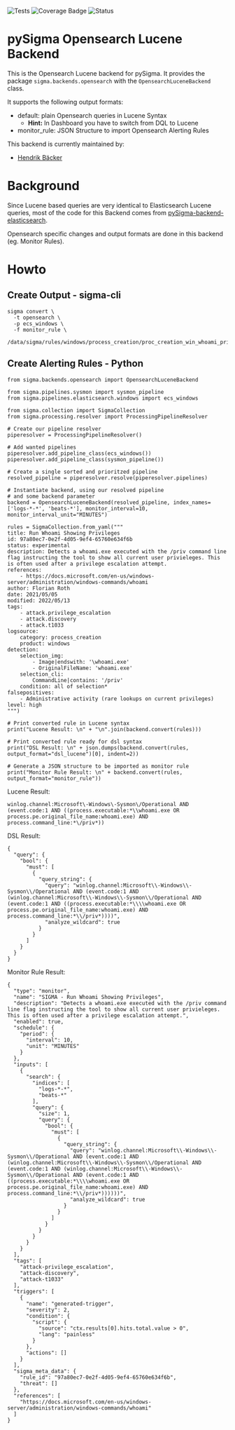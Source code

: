 ![Tests](https://github.com/SigmaHQ/pySigma-backend-opensearch/actions/workflows/test.yml/badge.svg)
![Coverage
Badge](https://img.shields.io/endpoint?url=https://gist.githubusercontent.com/andurin/e95ff0904786bd5883f19105b6a3a1ee/raw/SigmaHQ-pySigma-backend-opensearch.json)
![Status](https://img.shields.io/badge/Status-pre--release-orange)

# pySigma Opensearch Lucene Backend

This is the Opensearch Lucene backend for pySigma. It provides the package `sigma.backends.opensearch` with the `OpensearchLuceneBackend` class.

It supports the following output formats:

* default: plain Opensearch queries in Lucene Syntax 
  * **Hint:** In Dashboard you have to switch from DQL to Lucene
* monitor_rule: JSON Structure to import Opensearch Alerting Rules

This backend is currently maintained by:

* [Hendrik Bäcker](https://github.com/andurin/)

# Background

Since Lucene based queries are very identical to Elasticsearch Lucene queries, most 
of the code for this Backend comes from [pySigma-backend-elasticsearch](https://github.com/SigmaHQ/pySigma-backend-elasticsearch). 

Opensearch specific changes and output formats are done in this 
backend (eg. Monitor Rules).

# Howto

## Create Output - sigma-cli

```
sigma convert \
  -t opensearch \
  -p ecs_windows \
  -f monitor_rule \
  /data/sigma/rules/windows/process_creation/proc_creation_win_whoami_priv.yml
```

## Create Alerting Rules - Python

```
from sigma.backends.opensearch import OpensearchLuceneBackend

from sigma.pipelines.sysmon import sysmon_pipeline
from sigma.pipelines.elasticsearch.windows import ecs_windows

from sigma.collection import SigmaCollection
from sigma.processing.resolver import ProcessingPipelineResolver

# Create our pipeline resolver
piperesolver = ProcessingPipelineResolver()

# Add wanted pipelines
piperesolver.add_pipeline_class(ecs_windows())
piperesolver.add_pipeline_class(sysmon_pipeline())

# Create a single sorted and prioritzed pipeline
resolved_pipeline = piperesolver.resolve(piperesolver.pipelines)

# Instantiate backend, using our resolved pipeline
# and some backend parameter
backend = OpensearchLuceneBackend(resolved_pipeline, index_names=['logs-*-*', 'beats-*'], monitor_interval=10, monitor_interval_unit="MINUTES")

rules = SigmaCollection.from_yaml("""
title: Run Whoami Showing Privileges
id: 97a80ec7-0e2f-4d05-9ef4-65760e634f6b
status: experimental
description: Detects a whoami.exe executed with the /priv command line flag instructing the tool to show all current user privieleges. This is often used after a privilege escalation attempt. 
references:
    - https://docs.microsoft.com/en-us/windows-server/administration/windows-commands/whoami
author: Florian Roth
date: 2021/05/05
modified: 2022/05/13
tags:
    - attack.privilege_escalation
    - attack.discovery
    - attack.t1033
logsource:
    category: process_creation
    product: windows
detection:
    selection_img:
        - Image|endswith: '\whoami.exe'
        - OriginalFileName: 'whoami.exe'
    selection_cli:
        CommandLine|contains: '/priv'
    condition: all of selection*
falsepositives:
    - Administrative activity (rare lookups on current privileges)
level: high
""")

# Print converted rule in Lucene syntax
print("Lucene Result: \n" + "\n".join(backend.convert(rules)))

# Print converted rule ready for dsl syntax
print("DSL Result: \n" + json.dumps(backend.convert(rules, output_format="dsl_lucene")[0], indent=2))

# Generate a JSON structure to be imported as monitor rule
print("Monitor Rule Result: \n" + backend.convert(rules, output_format="monitor_rule"))

```

Lucene Result: 
```
winlog.channel:Microsoft\-Windows\-Sysmon\/Operational AND (event.code:1 AND ((process.executable:*\\whoami.exe OR process.pe.original_file_name:whoami.exe) AND process.command_line:*\/priv*))
```

DSL Result: 
```
{
  "query": {
    "bool": {
      "must": [
        {
          "query_string": {
            "query": "winlog.channel:Microsoft\\-Windows\\-Sysmon\\/Operational AND (event.code:1 AND (winlog.channel:Microsoft\\-Windows\\-Sysmon\\/Operational AND (event.code:1 AND ((process.executable:*\\\\whoami.exe OR process.pe.original_file_name:whoami.exe) AND process.command_line:*\\/priv*))))",
            "analyze_wildcard": true
          }
        }
      ]
    }
  }
}
```

Monitor Rule Result: 

```
{
  "type": "monitor",
  "name": "SIGMA - Run Whoami Showing Privileges",
  "description": "Detects a whoami.exe executed with the /priv command line flag instructing the tool to show all current user privieleges. This is often used after a privilege escalation attempt.",
  "enabled": true,
  "schedule": {
    "period": {
      "interval": 10,
      "unit": "MINUTES"
    }
  },
  "inputs": [
    {
      "search": {
        "indices": [
          "logs-*-*",
          "beats-*"
        ],
        "query": {
          "size": 1,
          "query": {
            "bool": {
              "must": [
                {
                  "query_string": {
                    "query": "winlog.channel:Microsoft\\-Windows\\-Sysmon\\/Operational AND (event.code:1 AND (winlog.channel:Microsoft\\-Windows\\-Sysmon\\/Operational AND (event.code:1 AND (winlog.channel:Microsoft\\-Windows\\-Sysmon\\/Operational AND (event.code:1 AND ((process.executable:*\\\\whoami.exe OR process.pe.original_file_name:whoami.exe) AND process.command_line:*\\/priv*))))))",
                    "analyze_wildcard": true
                  }
                }
              ]
            }
          }
        }
      }
    }
  ],
  "tags": [
    "attack-privilege_escalation",
    "attack-discovery",
    "attack-t1033"
  ],
  "triggers": [
    {
      "name": "generated-trigger",
      "severity": 2,
      "condition": {
        "script": {
          "source": "ctx.results[0].hits.total.value > 0",
          "lang": "painless"
        }
      },
      "actions": []
    }
  ],
  "sigma_meta_data": {
    "rule_id": "97a80ec7-0e2f-4d05-9ef4-65760e634f6b",
    "threat": []
  },
  "references": [
    "https://docs.microsoft.com/en-us/windows-server/administration/windows-commands/whoami"
  ]
}
```